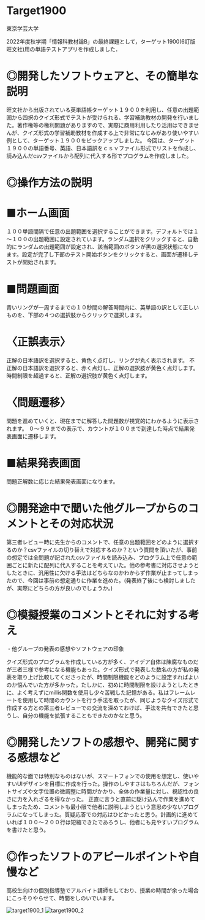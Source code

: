# Target1900
東京学芸大学

2022年度秋学期「情報科教材論B」の最終課題として，ターゲット1900(6訂版 旺文社)用の単語テストアプリを作成しました．

# ◎開発したソフトウェアと、その簡単な説明

旺文社から出版されている英単語帳ターゲット１９００を利用し、任意の出題範囲から四択のクイズ形式でテストが受けられる、学習補助教材の開発を行いました。著作権等の権利問題がありますので、実際に商用利用したり活用はできませんが、クイズ形式の学習補助教材を作成する上で非常になじみがあり使いやすい例として、ターゲット１９００をピックアップしました。
今回は、ターゲット１９００の単語番号、英語、日本語訳をｃｓｖファイル形式でリストを作成し、読み込んだcsvファイルから配列に代入する形でプログラムを作成しました。

# ◎操作方法の説明

# ■ホーム画面
１００単語間隔で任意の出題範囲を選択することができます。デフォルトでは１～１００の出題範囲に設定されています。ランダム選択をクリックすると、自動的にランダムの出題範囲が設定され、該当範囲のボタンが黒の選択状態になります。設定が完了し下部のテスト開始ボタンをクリックすると、画面が遷移しテストが開始されます。

# ■問題画面
青いリングが一周するまでの１０秒間の解答時間内に、英単語の訳として正しいものを、下部の４つの選択肢からクリックで選択します。

# 〈正誤表示〉
正解の日本語訳を選択すると、黄色く点灯し、リングが丸く表示されます。
不正解の日本語訳を選択すると、赤く点灯し、正解の選択肢が黄色く点灯します。
時間制限を超過すると、正解の選択肢が黄色く点灯します。

# 〈問題遷移〉
問題を進めていくと、現在までに解答した問題数が視覚的にわかるように表示されます。
０～９９までの表示で、カウントが１００まで到達した時点で結果発表画面に遷移します。

# ■結果発表画面
問題正解数に応じた結果発表画面になります。

# ◎開発途中で聞いた他グループからのコメントとその対応状況
第三者レビュー時に先生からのコメントで、任意の出題範囲をどのように選択するのか？csvファイルの切り替えで対応するのか？という質問を頂いたが、事前の想定では全問題が記されたcsvファイルを読み込み、プログラム上で任意の範囲ごとに新たに配列に代入することを考えていた。他の参考書に対応させようとしたときに、汎用性に欠ける手法はどちらなのかわからず作業が止まってしまったので、今回は事前の想定通りに作業を進めた。(発表終了後にも検討しましたが、実際にどちらの方が良いのでしょうか。)

# ◎模擬授業のコメントとそれに対する考え
・他グループの発表の感想やソフトウェアの印象

クイズ形式のプログラムを作成している方が多く、アイデア自体は陳腐なものだが三者三様で参考になる機能もあった。クイズ形式で発表した数名の方が私の発表を取り上げ比較してくださったが、時間制限機能をどのように設定すればよいのか悩んでいた方が多かった。たしかに、初めに時間制限を設けようとしたときに、よく考えずにmillis関数を使用し少々苦戦した記憶がある。私はフレームレートを使用して時間のカウントを行う手法を取ったが、同じようなクイズ形式で作成する方との第三者レビューでの交流を深めておけば、手法を共有できたと思うし、自分の機能を拡張することもできたのかなと思う。


# ◎開発したソフトの感想や、開発に関する感想など
機能的な面では特別なものはないが、スマートフォンでの使用を想定し、使いやすいUIデザインを目標に作成を行った。操作のしやすさはもちろんだが、フォントサイズや文字位置の微調整に時間がかかり、全体の作業量に対し、視認性の良さに力を入れざるを得なかった。
正直に言うと直前に駆け込んで作業を進めてしまったため、コメントも最小限で他者に説明しようという意思の少ないプログラムになってしまった。質疑応答での対応はひどかったと思う。計画的に進めていれば１００～２００行は短縮できたであろうし、他者にも見やすいプログラムを書けたと思う。

# ◎作ったソフトのアピールポイントや自慢など
高校生向けの個別指導塾でアルバイト講師をしており、授業の時間が余った場合にこっそりやらせて、時間をしのいでいます。


![target1900_1](https://user-images.githubusercontent.com/101140119/202908453-eb213b72-a01c-4cd2-b8b4-5f5cfc18083c.png)
![target1900_2](https://user-images.githubusercontent.com/101140119/202908459-7c8b0668-6a68-4d1d-8088-db692cbb1786.png)
